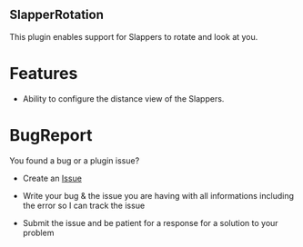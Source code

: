 ## SlapperRotation

This plugin enables support for Slappers to rotate and look at you.


# Features 

- Ability to configure the distance view of the Slappers.


# BugReport

You found a bug or a plugin issue?

- Create an [Issue](https://github.com/SafiraaCute/SlapperRotation/issues/new)

- Write your bug & the issue you are having with all informations including the error so I can track the issue

- Submit the issue and be patient for a response for a solution to your problem
